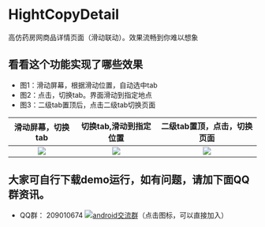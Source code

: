 # HightCopyDetail
高仿药房网商品详情页面（滑动联动）。效果流畅到你难以想象
## 看看这个功能实现了哪些效果
* 图1：滑动屏幕，根据滑动位置，自动选中tab
* 图2：点击，切换tab。界面滑动到指定地点
* 图3：二级tab置顶后，点击二级tab切换页面

|滑动屏幕，切换tab|切换tab,滑动到指定位置|二级tab置顶，点击，切换页面|
|:---:|:---:|:---:|
|![](https://github.com/lihangleo2/HightCopyDetail/blob/master/show_1.gif)|![](https://github.com/lihangleo2/HightCopyDetail/blob/master/show_2.gif)|![](https://github.com/lihangleo2/HightCopyDetail/blob/master/show_3.gif)


## 大家可自行下载demo运行，如有问题，请加下面QQ群资讯。
 * QQ群： 209010674 <a target="_blank" href="//shang.qq.com/wpa/qunwpa?idkey=5e29576e7d2ebf08fa37d8953a0fea3b5eafdff2c488c1f5c152223c228f1d11"><img border="0" src="http://pub.idqqimg.com/wpa/images/group.png" alt="android交流群" title="android交流群"></a>（点击图标，可以直接加入）
